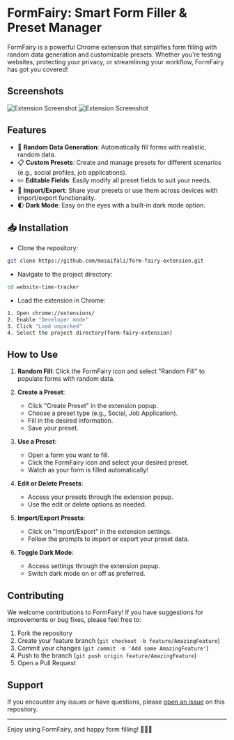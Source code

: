 # FormFairy: Smart Form Filler & Preset Manager

FormFairy is a powerful Chrome extension that simplifies form filling with random data generation and customizable presets. Whether you're testing websites, protecting your privacy, or streamlining your workflow, FormFairy has got you covered!

## Screenshots

![Extension Screenshot](https://saifali.sirv.com/1up/1.jpg )
![Extension Screenshot](https://saifali.sirv.com/1up/2.jpg)

## Features

- 🎲 **Random Data Generation**: Automatically fill forms with realistic, random data.
- 📋 **Custom Presets**: Create and manage presets for different scenarios (e.g., social profiles, job applications).
- ✏️ **Editable Fields**: Easily modify all preset fields to suit your needs.
- 💾 **Import/Export**: Share your presets or use them across devices with import/export functionality.
- 🌓 **Dark Mode**: Easy on the eyes with a built-in dark mode option.


## 📥 Installation

- Clone the repository:

```bash
git clone https://github.com/mesaifali/form-fairy-extension.git
```
- Navigate to the project directory:

```bash
cd website-time-tracker

```
- Load the extension in Chrome:

```bash
1. Open chrome://extensions/
2. Enable "Developer mode"
3. Click "Load unpacked"
4. Select the project directory(form-fairy-extension)
```

## How to Use

1. **Random Fill**: Click the FormFairy icon and select "Random Fill" to populate forms with random data.

2. **Create a Preset**:
   - Click "Create Preset" in the extension popup.
   - Choose a preset type (e.g., Social, Job Application).
   - Fill in the desired information.
   - Save your preset.

3. **Use a Preset**:
   - Open a form you want to fill.
   - Click the FormFairy icon and select your desired preset.
   - Watch as your form is filled automatically!

4. **Edit or Delete Presets**:
   - Access your presets through the extension popup.
   - Use the edit or delete options as needed.

5. **Import/Export Presets**:
   - Click on "Import/Export" in the extension settings.
   - Follow the prompts to import or export your preset data.

6. **Toggle Dark Mode**:
   - Access settings through the extension popup.
   - Switch dark mode on or off as preferred.

## Contributing

We welcome contributions to FormFairy! If you have suggestions for improvements or bug fixes, please feel free to:

1. Fork the repository
2. Create your feature branch (`git checkout -b feature/AmazingFeature`)
3. Commit your changes (`git commit -m 'Add some AmazingFeature'`)
4. Push to the branch (`git push origin feature/AmazingFeature`)
5. Open a Pull Request

## Support

If you encounter any issues or have questions, please [open an issue](https://github.com/mesaifali/form-fairy-extension/issues) on this repository.

---

Enjoy using FormFairy, and happy form filling! 🧚‍♂️✨
